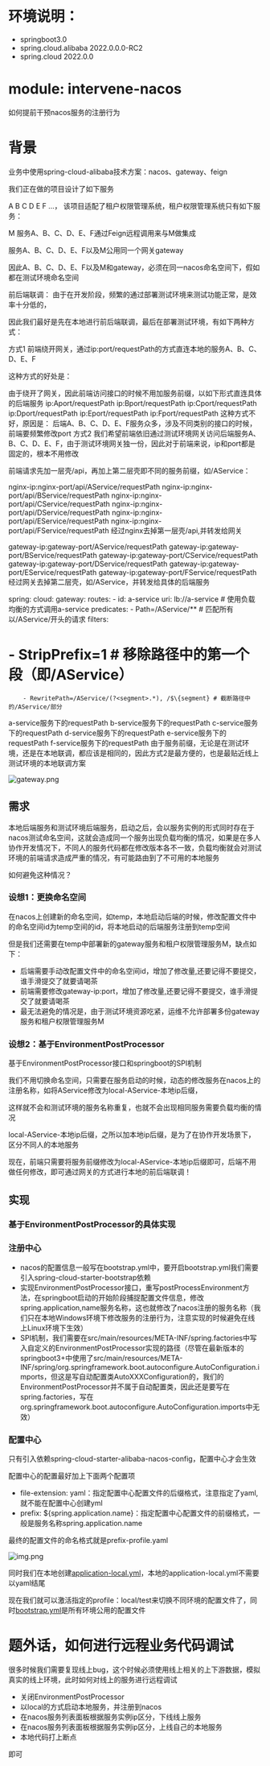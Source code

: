 # 环境说明：

- springboot3.0
- spring.cloud.alibaba 2022.0.0.0-RC2
- spring.cloud 2022.0.0

# module: intervene-nacos 

如何提前干预nacos服务的注册行为
# 背景

业务中使用spring-cloud-alibaba技术方案：nacos、gateway、feign

我们正在做的项目设计了如下服务

A
B
C
D
E
F
...，
该项目适配了租户权限管理系统，租户权限管理系统只有如下服务：

M
服务A、B、C、D、E、F通过Feign远程调用来与M做集成

服务A、B、C、D、E、F以及M公用同一个网关gateway

因此A、B、C、D、E、F以及M和gateway，必须在同一nacos命名空间下，假如都在测试环境命名空间

前后端联调：
由于在开发阶段，频繁的通过部署测试环境来测试功能正常，是效率十分低的，

因此我们最好是先在本地进行前后端联调，最后在部署测试环境，有如下两种方式：

方式1
前端绕开网关，通过ip:port/requestPath的方式直连本地的服务A、B、C、D、E、F

这种方式的好处是：

由于绕开了网关，因此前端访问接口的时候不用加服务前缀，以如下形式直连具体的后端服务
ip:Aport/requestPath
ip:Bport/requestPath
ip:Cport/requestPath
ip:Dport/requestPath
ip:Eport/requestPath
ip:Fport/requestPath 这种方式不好，原因是：
后端A、B、C、D、E、F服务众多，涉及不同类别的接口的时候，前端要频繁修改port
方式2
我们希望前端依旧通过测试环境网关访问后端服务A、B、C、D、E、F，由于测试环境网关独一份，因此对于前端来说，ip和port都是固定的，根本不用修改

前端请求先加一层壳/api，再加上第二层壳即不同的服务前缀，如/AService：

nginx-ip:nginx-port/api/AService/requestPath
nginx-ip:nginx-port/api/BService/requestPath
nginx-ip:nginx-port/api/CService/requestPath
nginx-ip:nginx-port/api/DService/requestPath
nginx-ip:nginx-port/api/EService/requestPath
nginx-ip:nginx-port/api/FService/requestPath
经过nginx去掉第一层壳/api,并转发给网关

gateway-ip:gateway-port/AService/requestPath
gateway-ip:gateway-port/BService/requestPath
gateway-ip:gateway-port/CService/requestPath
gateway-ip:gateway-port/DService/requestPath
gateway-ip:gateway-port/EService/requestPath
gateway-ip:gateway-port/FService/requestPath
经过网关去掉第二层壳，如/AService，并转发给具体的后端服务

spring:
  cloud:
    gateway:
      routes:
      - id: a-service
        uri: lb://a-service # 使用负载均衡的方式调用a-service
        predicates:
        - Path=/AService/** # 匹配所有以/AService/开头的请求
        filters:
#        - StripPrefix=1 # 移除路径中的第一个段（即/AService）
        - RewritePath=/AService/(?<segment>.*), /$\{segment} # 截断路径中的/AService/部分
a-service服务下的requestPath
b-service服务下的requestPath
c-service服务下的requestPath
d-service服务下的requestPath
e-service服务下的requestPath
f-service服务下的requestPath
由于服务前缀，无论是在测试环境，还是在本地联调，都应该是相同的，因此方式2是最方便的，也是最贴近线上测试环境的本地联调方案

![gateway.png](./pic/gateway.png)

## 需求
本地后端服务和测试环境后端服务，启动之后，会以服务实例的形式同时存在于nacos测试命名空间，这就会造成同一个服务出现负载均衡的情况，如果是在多人协作开发情况下，不同人的服务代码都在修改版本各不一致，负载均衡就会对测试环境的前端请求造成严重的情况，有可能路由到了不可用的本地服务

如何避免这种情况？

### 设想1：更换命名空间
在nacos上创建新的命名空间，如temp，本地启动后端的时候，修改配置文件中的命名空间id为temp空间的id，将本地启动的后端服务注册到temp空间

但是我们还需要在temp中部署新的gateway服务和租户权限管理服务M，缺点如下：
- 后端需要手动改配置文件中的命名空间id，增加了修改量,还要记得不要提交，谁手滑提交了就要请喝茶
- 前端需要修改gateway-ip:port，增加了修改量,还要记得不要提交，谁手滑提交了就要请喝茶
- 最无法避免的情况是，由于测试环境资源吃紧，运维不允许部署多份gateway服务和租户权限管理服务M

### 设想2：基于EnvironmentPostProcessor

基于EnvironmentPostProcessor接口和springboot的SPI机制

我们不用切换命名空间，只需要在服务启动的时候，动态的修改服务在nacos上的注册名称，如将AService修改为local-AService-本地ip后缀，

这样就不会和测试环境的服务名称重复，也就不会出现相同服务需要负载均衡的情况

local-AService-本地ip后缀，之所以加本地ip后缀，是为了在协作开发场景下，区分不同人的本地服务

现在，前端只需要将服务前缀修改为local-AService-本地ip后缀即可，后端不用做任何修改，即可通过网关的方式进行本地的前后端联调！

## 实现

### 基于EnvironmentPostProcessor的具体实现

### 注册中心
- nacos的配置信息一般写在bootstrap.yml中，要开启bootstrap.yml我们需要引入spring-cloud-starter-bootstrap依赖
- 实现EnvironmentPostProcessor接口，重写postProcessEnvironment方法，在springboot启动的开始阶段捕捉配置文件信息，修改spring.application,name服务名称，这也就修改了nacos注册的服务名称（我们只在本地Windows环境下修改服务的注册行为，注意实现的时候避免在线上Linux环境下生效）
- SPI机制，我们需要在src/main/resources/META-INF/spring.factories中写入自定义的EnvironmentPostProcessor实现的路径（尽管在最新版本的springboot3+中使用了src/main/resources/META-INF/spring/org.springframework.boot.autoconfigure.AutoConfiguration.imports，但这是写自动配置类AutoXXXConfiguration的，我们的EnvironmentPostProcessor并不属于自动配置类，因此还是要写在spring.factories，写在org.springframework.boot.autoconfigure.AutoConfiguration.imports中无效）

### 配置中心
只有引入依赖spring-cloud-starter-alibaba-nacos-config，配置中心才会生效

配置中心的配置最好加上下面两个配置项

- file-extension: yaml：指定配置中心配置文件的后缀格式，注意指定了yaml,就不能在配置中心创建yml
- prefix: ${spring.application.name}：指定配置中心配置文件的前缀格式，一般是服务名称spring.application.name

最终的配置文件的命名格式就是prefix-profile.yaml

![img.png](./pic/img.png)

同时我们在本地创建[application-local.yml](src%2Fmain%2Fresources%2Fapplication-local.yml)，本地的application-local.yml不需要以yaml结尾

现在我们就可以激活指定的profile：local/test来切换不同环境的配置文件了，同时[bootstrap.yml](src%2Fmain%2Fresources%2Fbootstrap.yml)是所有环境公用的配置文件

# 题外话，如何进行远程业务代码调试
很多时候我们需要复现线上bug，这个时候必须使用线上相关的上下游数据，模拟真实的线上环境，此时如何对线上的服务进行远程调试
- 关闭EnvironmentPostProcessor
- 以local的方式启动本地服务，并注册到nacos
- 在nacos服务列表面板根据服务实例ip区分，下线线上服务
- 在nacos服务列表面板根据服务实例ip区分，上线自己的本地服务
- 本地代码打上断点

即可